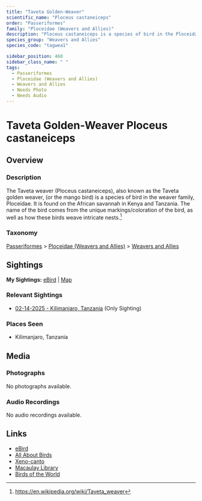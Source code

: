 ```yaml
---
title: "Taveta Golden-Weaver"
scientific_name: "Ploceus castaneiceps"
order: "Passeriformes"
family: "Ploceidae (Weavers and Allies)"
description: "Ploceus castaneiceps is a species of bird in the Ploceidae (Weavers and Allies) family. It has been observed 1 times."
species_group: "Weavers and Allies"
species_code: "tagwea1"

sidebar_position: 460
sidebar_class_name: " "
tags: 
  - Passeriformes
  - Ploceidae (Weavers and Allies)
  - Weavers and Allies
  - Needs Photo
  - Needs Audio
---
```


# Taveta Golden-Weaver <span className='sci_name'>Ploceus castaneiceps</span>

## Overview

### Description
The Taveta weaver (Ploceus castaneiceps), also known as the Taveta golden weaver, (or the mango bird) is a species of bird in the weaver family, Ploceidae. 
It is found on the African savannah in Kenya and Tanzania. The name of the bird comes from the unique markings/coloration of the bird, as well as how these birds weave intricate nests.[^1]

[^1]: https://en.wikipedia.org/wiki/Taveta_weaver

### Taxonomy
[Passeriformes](/tags/passeriformes) > [Ploceidae (Weavers and Allies)](/tags/ploceidae-weavers-and-allies) > [Weavers and Allies](/tags/weavers-and-allies)


## Sightings

**My Sightings:** [eBird](https://ebird.org/lifelist?r=world&time=life&spp=tagwea1) | [Map](/map?species_code=tagwea1)

### Relevant Sightings

* [02-14-2025 - Kilimanjaro, Tanzania](https://ebird.org/checklist/S216375993) (Only Sighting)

### Places Seen

* Kilimanjaro, Tanzania



## Media
### Photographs
No photographs available.

### Audio Recordings
No audio recordings available.

## Links
* [eBird](https://ebird.org/species/tagwea1) 
* [All About Birds](https://www.allaboutbirds.org/guide/tagwea1) 
* [Xeno-canto](https://www.xeno-canto.org/species/ploceus-castaneiceps) 
* [Macaulay Library](https://search.macaulaylibrary.org/catalog?taxonCode=tagwea1&sort=rating_rank_desc)
* [Birds of the World](https://birdsoftheworld.org/bow/species/tagwea1)
